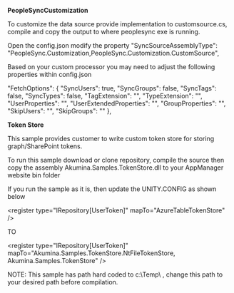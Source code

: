 <b>PeopleSyncCustomization</b>

To customize the data source provide implementation to customsource.cs, compile and copy the output to where peoplesync exe is running.  

Open the config.json modify the property "SyncSourceAssemblyType": "PeopleSync.Customization,PeopleSync.Customization.CustomSource",

Based on your custom processor you may need to adjust the following properties within config.json

 "FetchOptions": {
    "SyncUsers": true,
    "SyncGroups": false,
    "SyncTags": false,
    "SyncTypes": false,
    "TagExtension": "",
    "TypeExtension": "",
    "UserProperties": "",
    "UserExtendedProperties": "",
    "GroupProperties": "",
    "SkipUsers": "",
    "SkipGroups": ""
  },


<b>Token Store</b>

This sample provides customer to write custom token store for storing graph/SharePoint tokens.

To run this sample download or clone repository, compile the source then copy the assembly Akumina.Samples.TokenStore.dll to your AppManager website bin folder

If you run the sample as it is, then update the UNITY.CONFIG as shown below

 &lt;register type="IRepository[UserToken]" mapTo="AzureTableTokenStore" /&gt;
 
 TO
 
 &lt;register type="IRepository[UserToken]" mapTo="Akumina.Samples.TokenStore.NtFileTokenStore, Akumina.Samples.TokenStore" /&gt;
 
 NOTE:  This sample has path hard coded to c:\\Temp\\ , change this path to your desired path before compilation.
